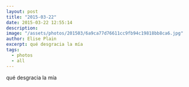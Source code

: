```yaml
---
layout: post
title: "2015-03-22"
date: 2015-03-22 12:55:14
description: 
image: "/assets/photos/201503/6a9ca77d76611cc9fb94c19818bb8ca6.jpg"
author: Elise Plain
excerpt: qué desgracia la mía
tags: 
  - photos
  - all
---
```


qué desgracia la mía
<p></p>
